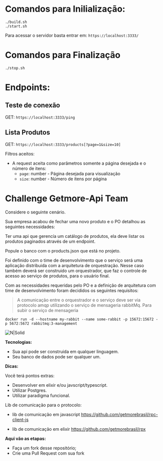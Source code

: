 # Comandos para Inilialização:

```
./build.sh
./start.sh
```

Para acessar o servidor basta entrar em: `https://localhost:3333/`

# Comandos para Finalização

```
./stop.sh
```

# Endpoints:

## Teste de conexão

GET: `https://localhost:3333/ping`

## Lista Produtos

  GET: `https://localhost:3333/products[?page=1&size=10]`

  Filtros aceitos:

  - A request aceita como parâmetros somente a página desejada e o número de itens:
    - `page`: number - Página desejada para visualização
    - `size`: number - Número de itens por página

# Challenge Getmore-Api Team

Considere o seguinte cenário.

Sua empresa acabou de fechar uma novo produto e o PO detalhou as seguintes necessidades:

Ter uma api que gerencía um catálogo de produtos, ela deve listar os produtos paginados através de um endpoint.

Popule o banco com o products.json que está no projeto.

Foi definido com o time de desenvolvimento que o serviço será uma aplicação distribuida com a arquitetura de orquestração.
Nesse caso também deverá ser construido um orquestrador, que faz o controle de acesso ao serviço de produtos, para o usuário final.

Com as necessidades requeridas pelo PO e a definição de arquitetura com time de desenvolvimento foram decididos os seguintes requisitos:

> A comunicação entre o orquestrador e o serviço deve ser via protocolo amqp
utilizando o serviço de mensageria rabbitMq.
Para subir o serviço de mensageria
```
docker run -d --hostname my-rabbit --name some-rabbit -p 15672:15672 -p 5672:5672 rabbitmq:3-management
```
![N|Solid](https://pubs.vmware.com/vfabricRabbitMQ31/topic/com.vmware.vfabric.rabbitmq.3.1/rabbit-web-docs/img/tutorials/intro/hello-world-example-routing.png)

**Tecnologias:**

- Sua api pode ser construida em qualquer linguagem.
- Seu banco de dados pode ser qualquer um.

**Dicas:**

Você terá pontos extras:

- Desenvolver em elixir e/ou javscript/typescript.
- Utilizar Postgres.
- Utilizar paradigma funcional.

Lib de comunicação para o protocolo:
- lib de comunicação em javascript
https://github.com/getmorebrasil/rpc-client-js

- lib de comunicação em elixir
https://github.com/getmorebrasil/rpx

**Aqui vão as etapas:**
 - Faça um fork desse repositório;
 - Crie uma Pull Request com sua fork


